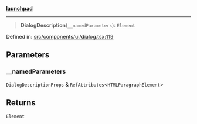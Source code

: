 [**launchpad**](index.md)

***

> **DialogDescription**(`__namedParameters`): `Element`

Defined in: [src/components/ui/dialog.tsx:119](https://github.com/victorbratov/launchpad/blob/d14315d3bd6634bc1c0e4507f8ad0551e9221cbc/src/components/ui/dialog.tsx#L119)

## Parameters

### \_\_namedParameters

`DialogDescriptionProps` & `RefAttributes`\<`HTMLParagraphElement`\>

## Returns

`Element`
